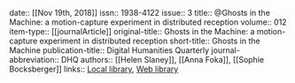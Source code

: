 date:: [[Nov 19th, 2018]]
issn:: 1938-4122
issue:: 3
title:: @Ghosts in the Machine: a motion-capture experiment in distributed reception
volume:: 012
item-type:: [[journalArticle]]
original-title:: Ghosts in the Machine: a motion-capture experiment in distributed reception
short-title:: Ghosts in the Machine
publication-title:: Digital Humanities Quarterly
journal-abbreviation:: DHQ
authors:: [[Helen Slaney]], [[Anna Foka]], [[Sophie Bocksberger]]
links:: [Local library](zotero://select/groups/2386895/items/U27VQZLJ), [Web library](https://www.zotero.org/groups/2386895/items/U27VQZLJ)
